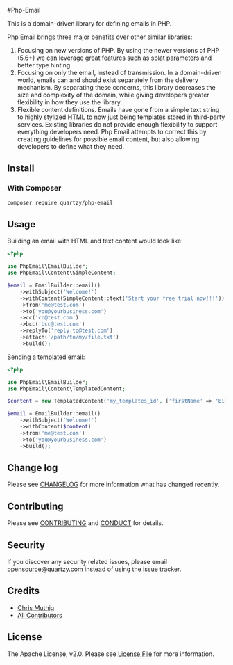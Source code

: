 #Php-Email

This is a domain-driven library for defining emails in PHP.

Php Email brings three major benefits over other similar libraries: 

1. Focusing on new versions of PHP. By using the newer versions of PHP (5.6+) we can leverage great features such as splat parameters and better type hinting.
1. Focusing on only the email, instead of transmission. In a domain-driven world, emails can and should exist separately from the delivery mechanism. By separating these concerns, this library decreases the size and complexity of the domain, while giving developers greater flexibility in how they use the library. 
1. Flexible content definitions. Emails have gone from a simple text string to highly stylized HTML to now just being templates stored in third-party services. Existing libraries do not provide enough flexibility to support everything developers need. Php Email attempts to correct this by creating guidelines for possible email content, but also allowing developers to define what they need.
  
## Install

### With Composer

```bash
composer require quartzy/php-email
```
  
## Usage
 
Building an email with HTML and text content would look like:

```php
<?php

use PhpEmail\EmailBuilder;
use PhpEmail\Content\SimpleContent;

$email = EmailBuilder::email()
    ->withSubject('Welcome!')
    ->withContent(SimpleContent::text('Start your free trial now!!!'))
    ->from('me@test.com')
    ->to('you@yourbusiness.com')
    ->cc('cc@test.com')
    ->bcc('bcc@test.com')
    ->replyTo('reply.to@test.com')
    ->attach('/path/to/my/file.txt')
    ->build();
```

Sending a templated email:

```php
<?php

use PhpEmail\EmailBuilder;
use PhpEmail\Content\TemplatedContent;

$content = new TemplatedContent('my_templates_id', ['firstName' => 'Billy']);

$email = EmailBuilder::email()
    ->withSubject('Welcome!')
    ->withContent($content)
    ->from('me@test.com')
    ->to('you@yourbusiness.com')
    ->build();
```
## Change log

Please see [CHANGELOG](CHANGELOG.md) for more information what has changed recently.

## Contributing

Please see [CONTRIBUTING](CONTRIBUTING.md) and [CONDUCT](CONDUCT.md) for details.

## Security

If you discover any security related issues, please email [opensource@quartzy.com](mailto:opensource@quartzy.com) instead of using the issue tracker.

## Credits

- [Chris Muthig](https://github.com/camuthig)
- [All Contributors][link-contributors]


## License

The Apache License, v2.0. Please see [License File](LICENSE) for more information.

[link-contributors]: ../../contributors
